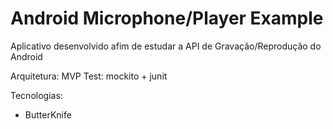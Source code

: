 # Android Microphone/Player Example

Aplicativo desenvolvido afim de estudar a API de Gravação/Reprodução do Android

Arquitetura: MVP
Test: mockito + junit

Tecnologias:

* ButterKnife
